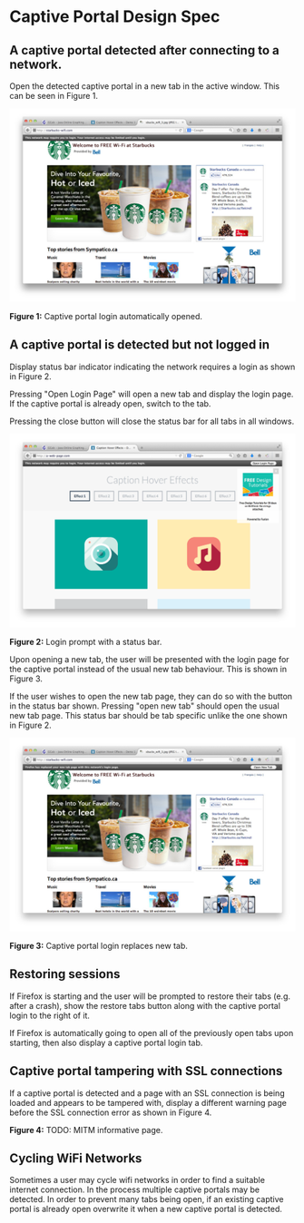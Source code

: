 # Captive Portal Design Spec

## A captive portal detected after connecting to a network.

Open the detected captive portal in a new tab in the active window. This can be
seen in Figure 1.

![](wifi.login.auto.tab.png)

**Figure 1:** Captive portal login automatically opened.

## A captive portal is detected but not logged in

Display status bar indicator indicating the network requires a login as shown in
Figure 2.

Pressing "Open Login Page" will open a new tab and display the login page.
If the captive portal is already open, switch to the tab.

Pressing the close button will close the status bar for all tabs in all windows.

![](status.bar.open.login.png)

**Figure 2:** Login prompt with a status bar.

Upon opening a new tab, the user will be presented with the login page for the
captive portal instead of the usual new tab behaviour. This is shown in
Figure 3.

If the user wishes to open the new tab page, they can do so with the button in
the status bar shown. Pressing "open new tab" should open the usual new tab
page. This status bar should be tab specific unlike the one shown in Figure 2.

![](wifi.login.new.tab.png)

**Figure 3:** Captive portal login replaces new tab.

## Restoring sessions

If Firefox is starting and the user will be prompted to restore their tabs
(e.g. after a crash), show the restore tabs button along with the captive portal
login to the right of it.

If Firefox is automatically going to open all of the previously open tabs upon
starting, then also display a captive portal login tab.

## Captive portal tampering with SSL connections

If a captive portal is detected and a page with an SSL connection is being
loaded and appears to be tampered with, display a different warning page before
the SSL connection error as shown in Figure 4.

**Figure 4:** TODO: MITM informative page.

## Cycling WiFi Networks

Sometimes a user may cycle wifi networks in order to find a suitable internet
connection. In the process multiple captive portals may be detected. In order
to prevent many tabs being open, if an existing captive portal is already open
overwrite it when a new captive portal is detected.
